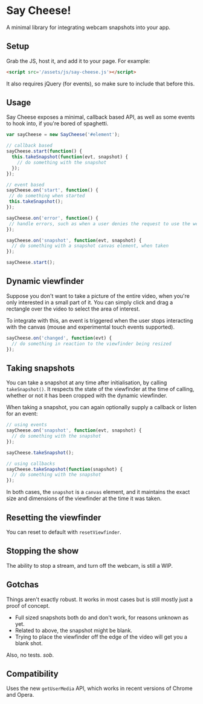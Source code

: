 Say Cheese!
===========
A minimal library for integrating webcam snapshots into your app.

Setup
-----
Grab the JS, host it, and add it to your page. For example:

```html
<script src='/assets/js/say-cheese.js'></script>
```

It also requires jQuery (for events), so make sure to include that before this.

Usage
-----
Say Cheese exposes a minimal, callback based API, as well as some events to hook into,
if you're bored of spaghetti.

```javascript
var sayCheese = new SayCheese('#element');

// callback based
sayCheese.start(function() {
  this.takeSnapshot(function(evt, snapshot) {
    // do something with the snapshot
  });
});

// event based
sayCheese.on('start', function() {
 // do something when started
 this.takeSnapshot();
});

sayCheese.on('error', function() {
 // handle errors, such as when a user denies the request to use the webcam
});

sayCheese.on('snapshot', function(evt, snapshot) {
  // do something with a snapshot canvas element, when taken
});

sayCheese.start();
```

Dynamic viewfinder
------------------
Suppose you don't want to take a picture of the entire video, when you're only interested in a small part of it. You can simply click and drag a rectangle over the video to select the area of interest.

To integrate with this, an event is triggered when the user stops interacting with the canvas (mouse and experimental touch events supported).

```javascript
sayCheese.on('changed', function(evt) {
  // do something in reaction to the viewfinder being resized
});
```


Taking snapshots
----------------
You can take a snapshot at any time after initialisation, by calling `takeSnapshot()`. It respects the state of the viewfinder at the time of calling, whether or not it has been cropped with the dynamic viewfinder.

When taking a snapshot, you can again optionally supply a callback or listen for an event:

```javascript
// using events
sayCheese.on('snapshot', function(evt, snapshot) {
  // do something with the snapshot
});

sayCheese.takeSnapshot();

// using callbacks
sayCheese.takeSnapshot(function(snapshot) {
  // do something with the snapshot
});
```

In both cases, the `snapshot` is a `canvas` element, and it maintains the exact size
and dimensions of the viewfinder at the time it was taken.

Resetting the viewfinder
------------------------
You can reset to default with `resetViewfinder`.

Stopping the show
-----------------
The ability to stop a stream, and turn off the webcam, is still a WIP.

Gotchas
-------
Things aren't exactly robust. It works in most cases but is still mostly just a proof of concept.

 - Full sized snapshots both do and don't work, for reasons unknown as yet.
 - Related to above, the snapshot might be blank.
 - Trying to place the viewfinder off the edge of the video will get you a blank shot.

Also, no tests. *sob*.

Compatibility
-------------
Uses the new `getUserMedia` API, which works in recent versions of Chrome and Opera.
